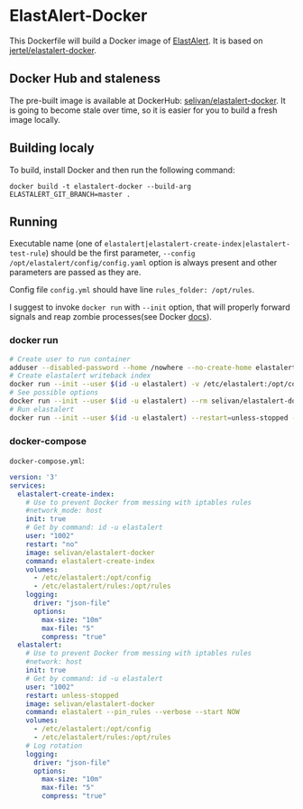 # ElastAlert-Docker

This Dockerfile will build a Docker image of [ElastAlert](https://github.com/Yelp/elastalert). It is based on [jertel/elastalert-docker](https://github.com/jertel/elastalert-docker).

## Docker Hub and staleness

The pre-built image is available at DockerHub: [selivan/elastalert-docker](https://hub.docker.com/r/selivan/elastalert-docker). It is going to become stale over time, so it is easier for you to build a fresh image locally.

## Building localy

To build, install Docker and then run the following command:

```
docker build -t elastalert-docker --build-arg ELASTALERT_GIT_BRANCH=master .
```

## Running

Executable name (one of `elastalert|elastalert-create-index|elastalert-test-rule`) should be the first parameter, `--config /opt/elastalert/config/config.yaml` option is always present and other parameters are passed as they are.

Config file `config.yml` should have line `rules_folder: /opt/rules`.

I suggest to invoke `docker run` with `--init` option, that will properly forward signals and reap zombie processes(see Docker [docs](https://docs.docker.com/compose/compose-file/#init)).

### docker run

```bash
# Create user to run container
adduser --disabled-password --home /nowhere --no-create-home elastalert
# Create elastalert writeback index
docker run --init --user $(id -u elastalert) -v /etc/elastalert:/opt/config -v /etc/elastalert/rules:/opt/rules --rm selivan/elastalert-docker elastalert-create-index
# See possible options
docker run --init --user $(id -u elastalert) --rm selivan/elastalert-docker elastalert --help
# Run elastalert
docker run --init --user $(id -u elastalert) --restart=unless-stopped --name elastalert-docker -v /etc/elastalert:/opt/config -v /etc/elastalert/rules:/opt/rules -d selivan/elastalert-docker elastalert --pin_rules --start NOW
```

### docker-compose

`docker-compose.yml`:

```yaml
version: '3'
services:
  elastalert-create-index:
    # Use to prevent Docker from messing with iptables rules
    #network_mode: host
    init: true
    # Get by command: id -u elastalert
    user: "1002"
    restart: "no"
    image: selivan/elastalert-docker
    command: elastalert-create-index
    volumes:
      - /etc/elastalert:/opt/config
      - /etc/elastalert/rules:/opt/rules
    logging:
      driver: "json-file"
      options:
        max-size: "10m"
        max-file: "5"
        compress: "true"
  elastalert:
    # Use to prevent Docker from messing with iptables rules
    #network: host
    init: true
    # Get by command: id -u elastalert
    user: "1002"
    restart: unless-stopped
    image: selivan/elastalert-docker
    command: elastalert --pin_rules --verbose --start NOW
    volumes:
      - /etc/elastalert:/opt/config
      - /etc/elastalert/rules:/opt/rules
    # Log rotation
    logging:
      driver: "json-file"
      options:
        max-size: "10m"
        max-file: "5"
        compress: "true"
```
